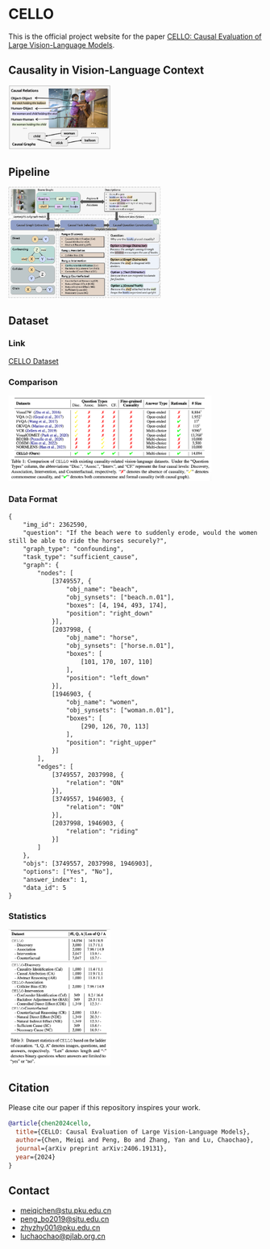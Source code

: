# CELLO
This is the official project website for the paper [CELLO: Causal Evaluation of Large Vision-Language Models](https://arxiv.org/pdf/2403.18346.pdf).

## Causality in Vision-Language Context
<img src="https://github.com/OpenCausaLab/CELLO/blob/e199a1268fc9bf3520a59aaf0b55aec3b9d12593/images/causal_relation.png" alt="" width="40%">

## Pipeline
<img src="https://github.com/OpenCausaLab/CELLO/blob/e199a1268fc9bf3520a59aaf0b55aec3b9d12593/images/dataset.png" alt="" width="60%">


## Dataset
### Link
[CELLO Dataset](https://github.com/OpenCausaLab/CELLO/blob/5860767b2a213f8527a8ae3e42e0cf60546c8b66/data/cello_data.jsonl)

### Comparison
<img src="https://github.com/OpenCausaLab/CELLO/blob/4aa79ef7f35bab76bfbb69ff7bbfb856cc3e4b36/images/comparisin.png" alt="" width="80%">


### Data Format
```JSON5
{
	"img_id": 2362590,
	"question": "If the beach were to suddenly erode, would the women still be able to ride the horses securely?",
	"graph_type": "confounding",
	"task_type": "sufficient_cause",
	"graph": {
		"nodes": [
			[3749557, {
				"obj_name": "beach",
				"obj_synsets": ["beach.n.01"],
				"boxes": [4, 194, 493, 174],
				"position": "right_down"
			}],
			[2037998, {
				"obj_name": "horse",
				"obj_synsets": ["horse.n.01"],
				"boxes": [
					[101, 170, 107, 110]
				],
				"position": "left_down"
			}],
			[1946903, {
				"obj_name": "women",
				"obj_synsets": ["woman.n.01"],
				"boxes": [
					[290, 126, 70, 113]
				],
				"position": "right_upper"
			}]
		],
		"edges": [
			[3749557, 2037998, {
				"relation": "ON"
			}],
			[3749557, 1946903, {
				"relation": "ON"
			}],
			[2037998, 1946903, {
				"relation": "riding"
			}]
		]
	},
	"objs": [3749557, 2037998, 1946903],
	"options": ["Yes", "No"],
	"answer_index": 1,
	"data_id": 5
}
```

### Statistics
<img src="https://github.com/OpenCausaLab/CELLO/blob/4aa79ef7f35bab76bfbb69ff7bbfb856cc3e4b36/images/stat.png" alt="" width="40%">


## Citation
Please cite our paper if this repository inspires your work.
```bibtex
@article{chen2024cello,
  title={CELLO: Causal Evaluation of Large Vision-Language Models},
  author={Chen, Meiqi and Peng, Bo and Zhang, Yan and Lu, Chaochao},
  journal={arXiv preprint arXiv:2406.19131},
  year={2024}
}
```

## Contact 
- meiqichen@stu.pku.edu.cn
- peng_bo2019@sjtu.edu.cn
- zhyzhy001@pku.edu.cn
- luchaochao@pjlab.org.cn
